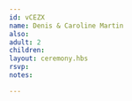 ```yaml
---
id: vCEZX
name: Denis & Caroline Martin
also:
adult: 2
children:
layout: ceremony.hbs
rsvp:
notes:

---
```

